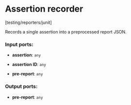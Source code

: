 # Assertion recorder

[testing/reporters/junit]

Records a single assertion into a preprocessed report JSON.

### Input ports:

* __assertion__: `any`


* __assertion ID__: `any`


* __pre-report__: `any`


### Output ports:

* __pre-report__: `any`


